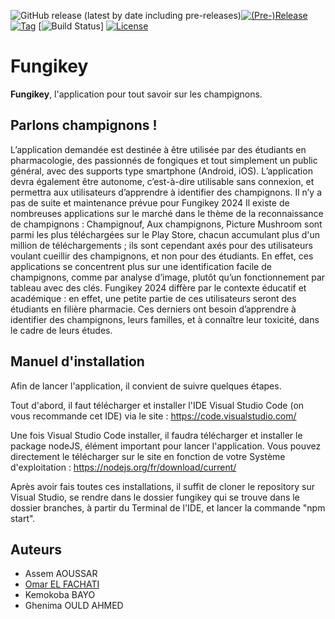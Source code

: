 <img alt="GitHub release (latest by date including pre-releases)" src="https://img.shields.io/github/v/release/Assem92/Fungikey?include_prereleases">[![(Pre-)Release](https://img.shields.io/github/release/Assem92/Fungikey/all.svg?label=(pre-)release&style=flat-square)](build.gradle)
[![Tag](https://img.shields.io/github/tag/Assem92/Fungikey.svg?label=tag&style=flat-square)](build.gradle)
[![Build Status](https://img.shields.io/travis/Assem92/Fungikey/master.svg?style=flat-square)]
[![License](https://img.shields.io/github/license/pascalpoizat/template-java-project.svg?style=flat-square)](LICENSE)

# Fungikey

**Fungikey**, l'application pour tout savoir sur les champignons. 

## Parlons champignons !

L’application demandée est destinée à être utilisée par des étudiants en pharmacologie, des passionnés de fongiques et tout simplement un public général, avec des supports type smartphone (Android, iOS). L’application devra également être autonome, c’est-à-dire utilisable sans connexion, et permettra aux utilisateurs d’apprendre à identifier des champignons. 
Il n’y a pas de suite et maintenance prévue pour Fungikey 2024
Il existe de nombreuses applications sur le marché dans le thème de la reconnaissance de champignons : Champignouf, Aux champignons, Picture Mushroom sont parmi les plus téléchargées sur le Play Store, chacun accumulant plus d'un million de téléchargements ; ils sont cependant axés pour des utilisateurs voulant cueillir des champignons, et non pour des étudiants. En effet, ces applications se concentrent plus sur une identification facile de champignons, comme par analyse d’image, plutôt qu’un fonctionnement par tableau avec des clés. Fungikey 2024 diffère par le contexte éducatif et académique : en effet, une petite partie de ces utilisateurs seront des étudiants en filière pharmacie. Ces derniers ont besoin d’apprendre à identifier des champignons, leurs familles, et à connaître leur toxicité, dans le cadre de leurs études.


## Manuel d'installation 

Afin de lancer l'application, il convient de suivre quelques étapes. 

Tout d'abord, il faut télécharger et installer l'IDE Visual Studio Code (on vous recommande cet IDE) via le site : 
    https://code.visualstudio.com/

Une fois Visual Studio Code installer, il faudra télécharger et installer le package nodeJS, élément important pour lancer l'application. Vous pouvez directement le télécharger sur le site en fonction de votre Système d'exploitation : 
    https://nodejs.org/fr/download/current/

Après avoir fais toutes ces installations, il suffit de cloner le repository sur Visual Studio, se rendre dans le dossier fungikey qui se trouve dans le dossier branches, à partir du Terminal de l'IDE, et lancer la commande "npm start". 




## Auteurs

* Assem AOUSSAR 
* [Omar EL FACHATI](https://github.com/ofachati)
* Kemokoba BAYO
* Ghenima OULD AHMED 
 

